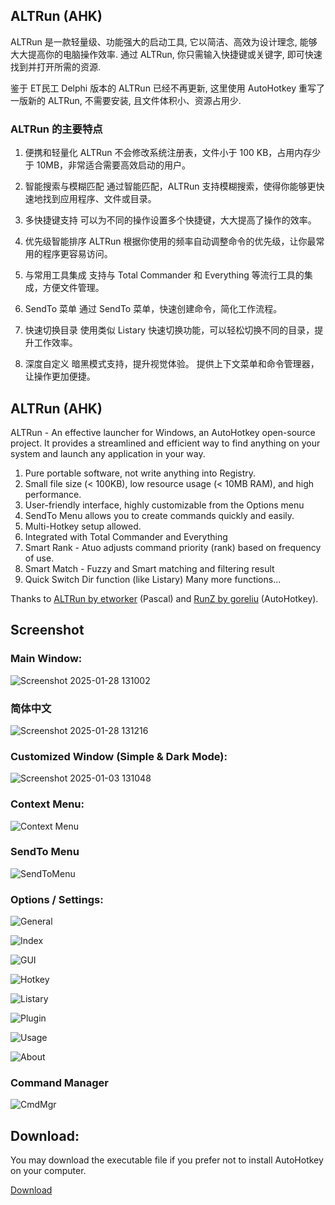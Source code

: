 ## ALTRun (AHK)
ALTRun 是一款轻量级、功能强大的启动工具, 它以简洁、高效为设计理念, 能够大大提高你的电脑操作效率. 通过 ALTRun, 你只需输入快捷键或关键字, 即可快速找到并打开所需的资源.

鉴于 ET民工 Delphi 版本的 ALTRun 已经不再更新, 这里使用 AutoHotkey 重写了一版新的 ALTRun, 不需要安装, 且文件体积小、资源占用少.

### ALTRun 的主要特点
1. 便携和轻量化
ALTRun 不会修改系统注册表，文件小于 100 KB，占用内存少于 10MB，非常适合需要高效启动的用户。

2. 智能搜索与模糊匹配
通过智能匹配，ALTRun 支持模糊搜索，使得你能够更快速地找到应用程序、文件或目录。

3. 多快捷键支持
可以为不同的操作设置多个快捷键，大大提高了操作的效率。

4. 优先级智能排序
ALTRun 根据你使用的频率自动调整命令的优先级，让你最常用的程序更容易访问。

5. 与常用工具集成
支持与 Total Commander 和 Everything 等流行工具的集成，方便文件管理。

6. SendTo 菜单
通过 SendTo 菜单，快速创建命令，简化工作流程。

7. 快速切换目录
使用类似 Listary 快速切换功能，可以轻松切换不同的目录，提升工作效率。

8. 深度自定义
暗黑模式支持，提升视觉体验。
提供上下文菜单和命令管理器，让操作更加便捷。

## ALTRun (AHK)
ALTRun - An effective launcher for Windows, an AutoHotkey open-source project.
It provides a streamlined and efficient way to find anything on your system and launch any application in your way. 

1. Pure portable software, not write anything into Registry.
2. Small file size (< 100KB), low resource usage (< 10MB RAM), and high performance.
3. User-friendly interface, highly customizable from the Options menu
4. SendTo Menu allows you to create commands quickly and easily.
5. Multi-Hotkey setup allowed.
6. Integrated with Total Commander and Everything
7. Smart Rank - Atuo adjusts command priority (rank) based on frequency of use.
8. Smart Match - Fuzzy and Smart matching and filtering result
9. Quick Switch Dir function (like Listary)
   Many more functions...

Thanks to [ALTRun by etworker](https://github.com/etworker/ALTRun) (Pascal) and [RunZ by goreliu](https://github.com/goreliu/runz) (AutoHotkey).

## Screenshot

### Main Window:
![Screenshot 2025-01-28 131002](https://github.com/user-attachments/assets/f49ec678-7adf-4403-818c-7a55bd4e47cf)


### 简体中文
![Screenshot 2025-01-28 131216](https://github.com/user-attachments/assets/d3149895-3b69-4a3b-8276-f3feaf0ec1b5)


### Customized Window (Simple & Dark Mode):
![Screenshot 2025-01-03 131048](https://github.com/user-attachments/assets/1c650c99-7dbb-40d5-b0d8-32c584166d7c)

### Context Menu:
![Context Menu](https://github.com/user-attachments/assets/987d67c9-1352-4b99-b321-de0083f3ab48)

### SendTo Menu
![SendToMenu](https://github.com/user-attachments/assets/0f972701-0719-4edc-a464-fbaff411c472)

### Options / Settings:
![General](https://github.com/user-attachments/assets/1246bfd1-5244-4dd7-ad9c-394cf30c91a7)

![Index](https://github.com/user-attachments/assets/85d655ef-2b96-4b7a-96c8-810fbd470a05)

![GUI](https://github.com/user-attachments/assets/66c938c6-7b3a-4f97-977b-10a76a1d34a5)

![Hotkey](https://github.com/user-attachments/assets/f4e31c15-2100-4bd5-b5aa-06113f283446)

![Listary](https://github.com/user-attachments/assets/ac6f68da-df96-4401-ac9d-6698c3d09bcc)

![Plugin](https://github.com/user-attachments/assets/58333568-98a2-4331-be57-8a504b0551cb)

![Usage](https://github.com/user-attachments/assets/1ec261e0-9bc9-45ac-9e53-26dd9e086951)

![About](https://github.com/user-attachments/assets/f36e80a4-ba5e-4d3a-aa25-478dc62ef08a)

### Command Manager
![CmdMgr](https://github.com/user-attachments/assets/224f601b-e4d7-430c-ac96-19df3e29f69d)

## Download:

You may download the executable file if you prefer not to install AutoHotkey on your computer.

[Download](https://github.com/zhugecaomao/ALTRun/releases)
